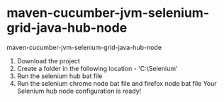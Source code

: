 # maven-cucumber-jvm-selenium-grid-java-hub-node
maven-cucumber-jvm-selenium-grid-java-hub-node

1. Download the project
2. Create a folder in the following location - 'C:\Selenium'
3. Run the selenium hub bat file 
4. Run the selenium chrome node bat file and firefox node bat file
Your Selenium hub node configuration is ready!
